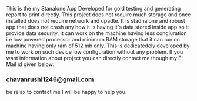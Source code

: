 This is the my Stanalone App Developed for gold testing and generating report to print directly.
This project does not require much storage and once installed does not require network and upadte.
It is stadnalone and robust app that does not crash any how it is having it's data stored inside app so it provide data security.
It can work on the machine having less congiuration i.e low powered processor and minimum RAM storage that it can run on machine having only ram of 512 mb only.
This is dedicatedely developed by me to work on such device low configuration without any problem.
If you want information about project you can directly contact me though my E-Mail id given below:
<h3>chavanrushi1246@gmail.com</h3>
be relax to contact me I will be happy to help you.
